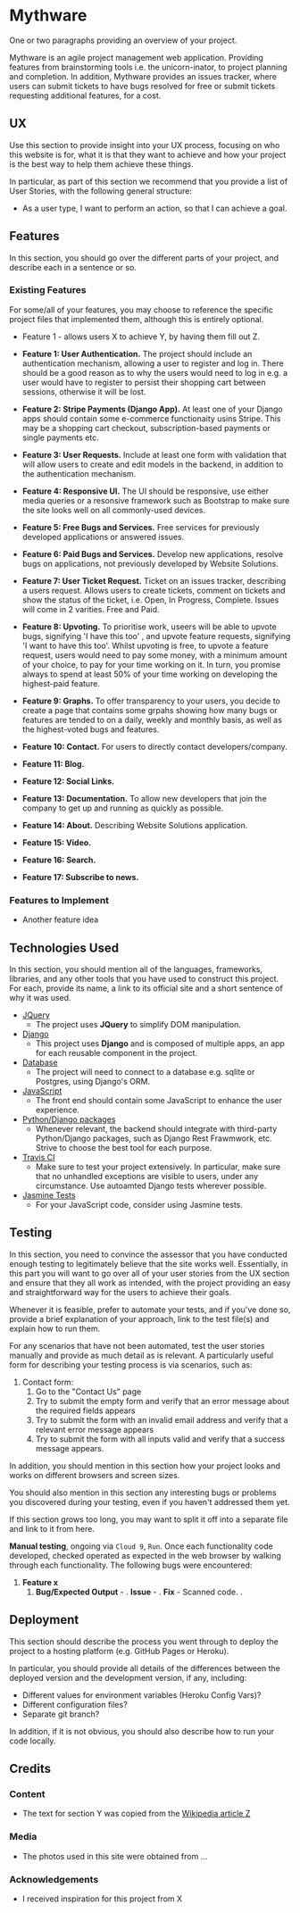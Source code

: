 # Mythware

One or two paragraphs providing an overview of your project.

Mythware is an agile project management web application. Providing features from brainstorming tools i.e. the unicorn-inator, to project planning and completion. In addition, Mythware provides an issues tracker, where users can submit tickets to have bugs resolved for free or submit tickets requesting additional features, for a cost.
 
## UX
 
Use this section to provide insight into your UX process, focusing on who this website is for, what it is that they want to achieve and how your project is the best way to help them achieve these things.

In particular, as part of this section we recommend that you provide a list of User Stories, with the following general structure:
- As a user type, I want to perform an action, so that I can achieve a goal.


## Features

In this section, you should go over the different parts of your project, and describe each in a sentence or so.
 
### Existing Features

For some/all of your features, you may choose to reference the specific project files that implemented them, although this is entirely optional.

- Feature 1 - allows users X to achieve Y, by having them fill out Z.

- **Feature 1: User Authentication.** The project should include an authentication mechanism, allowing a user to register and log in. There should be a good reason as to why the users would need to log in e.g. a user would have to register to persist their shopping cart between sessions, otherwise it will be lost.
- **Feature 2: Stripe Payments (Django App).** At least one of your Django apps should contain some e-commerce functionaity usins Stripe. This may be a shopping cart checkout, subscription-based payments or single payments etc.
- **Feature 3: User Requests.** Include at least one form with validation that will allow users to create and edit models in the backend, in addition to the authentication mechanism.
- **Feature 4: Responsive UI.** The UI should be responsive, use either media queries or a resonsive framework such as Bootstrap to make sure the site looks well on all commonly-used devices.
- **Feature 5: Free Bugs and Services.** Free services for previously developed applications or answered issues.
- **Feature 6: Paid Bugs and Services.** Develop new applications, resolve bugs on applications, not previously developed by Website Solutions.
- **Feature 7: User Ticket Request.** Ticket on an issues tracker, describing a users request. Allows users to create tickets, comment on tickets and show the status of the ticket, i.e. Open, In Progress, Complete. Issues will come in 2 varities. Free and Paid.
- **Feature 8: Upvoting.** To prioritise work, useers will be able to upvote bugs, signifying 'I have this too'
, and upvote feature requests, signifying 'I want to have this too'. Whilst upvoting is free, to upvote a feature request, users would need to pay some money, with a minimum amount of your choice, to pay for your time working on it. In turn, you promise always to spend at least 50% of your time working on developing the highest-paid feature.
- **Feature 9: Graphs.** To offer transparency to your users, you decide to create a page that contains some grpahs showing how many bugs or features are tended to on a daily, weekly and monthly basis, as well as the highest-voted bugs and features.
- **Feature 10: Contact.** For users to directly contact developers/company.
- **Feature 11: Blog.**
- **Feature 12: Social Links.**
- **Feature 13: Documentation.** To allow new developers that join the company to get up and running as quickly as possible.
- **Feature 14: About.** Describing Website Solutions application.
- **Feature 15: Video.**
- **Feature 16: Search.**
- **Feature 17: Subscribe to news.**

### Features to Implement
- Another feature idea

## Technologies Used

In this section, you should mention all of the languages, frameworks, libraries, and any other tools that you have used to construct this project. For each, provide its name, a link to its official site and a short sentence of why it was used.

- [JQuery](https://jquery.com)
    - The project uses **JQuery** to simplify DOM manipulation.
- [Django]()
    - This project uses **Django** and is composed of multiple apps, an app for each reusable component in the project.
- [Database]()
    - The project will need to connect to a database e.g. sqlite or Postgres, using Django's ORM.
- [JavaScript]()
    - The front end should contain some JavaScript to enhance the user experience.
- [Python/Django packages]()
    - Whenever relevant, the backend should integrate with third-party Python/Django packages, such as Django Rest Frawmwork, etc. Strive to choose the best tool for each purpose.
- [Travis CI]()
    - Make sure to test your project extensively. In particular, make sure that no unhandled exceptions are visible to users, under any circumstance. Use autoamted Django tests wherever possible.
- [Jasmine Tests]()
    - For your JavaScript code, consider using Jasmine tests.

## Testing

In this section, you need to convince the assessor that you have conducted enough testing to legitimately believe that the site works well. Essentially, in this part you will want to go over all of your user stories from the UX section and ensure that they all work as intended, with the project providing an easy and straightforward way for the users to achieve their goals.

Whenever it is feasible, prefer to automate your tests, and if you've done so, provide a brief explanation of your approach, link to the test file(s) and explain how to run them.

For any scenarios that have not been automated, test the user stories manually and provide as much detail as is relevant. A particularly useful form for describing your testing process is via scenarios, such as:

1. Contact form:
    1. Go to the "Contact Us" page
    2. Try to submit the empty form and verify that an error message about the required fields appears
    3. Try to submit the form with an invalid email address and verify that a relevant error message appears
    4. Try to submit the form with all inputs valid and verify that a success message appears.

In addition, you should mention in this section how your project looks and works on different browsers and screen sizes.

You should also mention in this section any interesting bugs or problems you discovered during your testing, even if you haven't addressed them yet.

If this section grows too long, you may want to split it off into a separate file and link to it from here.


**Manual testing**, ongoing via `Cloud 9`, `Run`. Once each functionality code developed, checked operated as expected in the web browser by walking through each functionality. The following bugs were encountered:

1. **Feature x**
    1. **Bug/Expected Output** - . **Issue** - . **Fix** - Scanned code. .


## Deployment

This section should describe the process you went through to deploy the project to a hosting platform (e.g. GitHub Pages or Heroku).

In particular, you should provide all details of the differences between the deployed version and the development version, if any, including:
- Different values for environment variables (Heroku Config Vars)?
- Different configuration files?
- Separate git branch?

In addition, if it is not obvious, you should also describe how to run your code locally.


## Credits

### Content
- The text for section Y was copied from the [Wikipedia article Z](https://en.wikipedia.org/wiki/Z)

### Media
- The photos used in this site were obtained from ...

### Acknowledgements

- I received inspiration for this project from X
